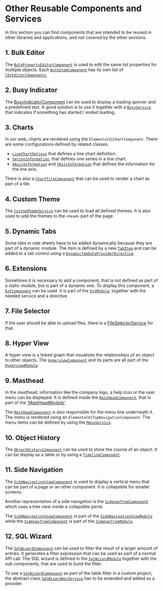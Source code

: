 # Other Reusable Components and Services

In this section you can find components that are intended to be reused in other libraries and applications, and not covered by the other sections.

## 1. Bulk Editor

The [`BulkPropertyEditorComponent`](../../components/BulkPropertyEditorComponent.html) is used to edit the same list properties for multiple objects. Each [`BulkItemComponent`](../../components/BulkItemComponent.html) has its own list of [`CdrEditorComponents`](../../components/CdrEditorComponent.html).

## 2. Busy Indicator
The [BusyIndicatorComponent](../../components/BusyIndicatorComponent.html) can be used to display a loading spinner and a predefined text. A good solution is to use it together with a [`BusyService`](../../injectables/BusyService.html) that indicates if something has started / ended loading.

## 3. Charts
In our web, charts are rendered using the `ElementalUiChartComponent`. There are some configurations defined by related classes.
- [`LineChartOptions`](../../classes/LineChartOptions.html) that defines a line chart definition.
- [`SeriesInformation`](../../classes/SeriesInformation.html), that defines one series in a line chart.
- [`XAxisInformation`](../../classes/XAxisInformation.html) and [`YAxisInformation`](classes/YAxisInformation.html) that defines the information for the line axis.

There is also a [`ChartTileComponent`](../../components/ChartTileComponent.html) that can be used to render a chart as part of a tile.

## 4. Custom Theme
The [`CustomThemeService`](../../injectables/CustomThemeService.html) can be used to load all defined themes. It is also used to add the themes to the `<head>` part of the page.

## 5. Dynamic Tabs
Some tabs in side sheets have to be added dynamically because they are part of a dynamic module. The item is defined by a new [`TabItem`](../../interfaces/TabItem.html) and can be added to a tab control using a [`DynamicTabDataProviderDirective`](../../directives/DynamicTabDataProviderDirective.html).

## 6. Extensions
Sometimes it is necessary to add a component, that is not defined as part of a static module, but is part of a dynamic one. To display this component, a [`ExtComponent`](../../components/ExtComponent.html) can be used. It is part of the [`ExtModule`](../../modules/ExtModule.html), together with the needed service and a directive.

## 7. File Selector
If the user should be able to upload files, there is a [FileSelectorService](../../injectables/FileSelectorService.html) for that.

## 8. Hyper View
A hyper view is a linked graph that visualizes the relationships of an object to other objects. The [`HyperviewComponent`](../../components/HyperviewComponent.html) and its parts are all part of the [`HyperviewModule`](../../modules/HyperViewModule.html).

## 9. Masthead
In the masthead, information like the company logo, a help icon or the user menu can be displayed. It is defined inside the [`MastHeadComponent`](../../components/MastHeadComponent.html), that is part of the ['MastHeadModule'](../../modules/MastHeadModule.html).

The [`MastHeadComponent`](../../components/MastHeadComponent.html) is also responsible for the menu line underneath it. The menu is rendered using an `ElementalUiTopNavigationComponent`. The menu items can be defined by using the [`MenuService`](../../injectables/MenuService.html).

## 10. Object History
The [`ObjectHistoryComponent`](../../components/ObjectHistoryComponent.html) can be used to show the course of an object. It can be display as a table or by using a [`TimelineComponent`](../../components/TimelineComponent.html).

## 11. Side Navigation
The [`SideNavigationViewComponent`](../../components/SideNavigationViewComponent.html) is used to display a vertical menu that can be part of a page or an other component. It is collapsible for smaller screens.

Another representation of a side navigation is the [`SidenavTreeComponent`](../../components/SidenavTreeComponent.html) which uses a tree view inside a collapsible panel.

 The [`SideNavigationViewComponent`](../../components/SideNavigationViewComponent.html) is part of the [`SideNavigationViewModule`](../../modules/SideNavigationViewModule.html) while the [`SidenavTreeComponent`](../../components/SidenavTreeComponent.html) is part of the [`SidenavTreeModule`](../../modules/SidenavTreeModule.html).

## 12. SQL Wizard
The [`SqlWizardComponent`](../../components/SqlWizardComponent.html) can be used to filter the result of a larger amount of entries. It generates a filter expression that can be used as part of a normal API call. The SQL wizard is defined in the [`SqlWizardModule`](../../modules/SqlWizardModule.html) together with the sub components, that are used to build the filter.

To use a [`SqlWizardComponent`](../../components/SqlWizardComponent.html) as part of the table filter in a custom project, the abstract class [`SqlWizardApiService`](../../classes/SqlWizardApiService.html) has to be extended and added as a provider.